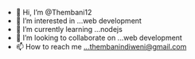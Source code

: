 - 👋 Hi, I’m @Thembani12
- 👀 I’m interested in ...web development 
- 🌱 I’m currently learning ...nodejs 
- 💞️ I’m looking to collaborate on ...web development 
- 📫 How to reach me ...thembanindiweni@gmail.com 

<!---
Thembani12/Thembani12 is a ✨ special ✨ repository because its `README.md` (this file) appears on your GitHub profile.
You can click the Preview link to take a look at your changes.
--->

